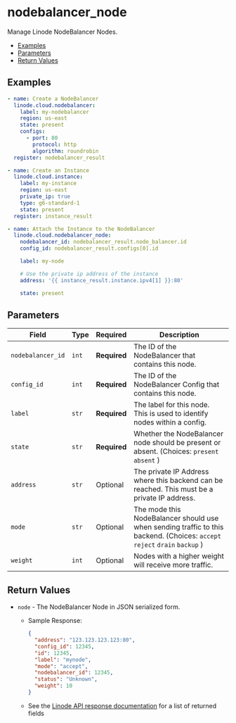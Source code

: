 # nodebalancer_node

Manage Linode NodeBalancer Nodes.


- [Examples](#examples)
- [Parameters](#parameters)
- [Return Values](#return-values)

## Examples

```yaml
- name: Create a NodeBalancer
  linode.cloud.nodebalancer:
    label: my-nodebalancer
    region: us-east
    state: present
    configs:
      - port: 80
        protocol: http
        algorithm: roundrobin
  register: nodebalancer_result

- name: Create an Instance
  linode.cloud.instance:
    label: my-instance
    region: us-east
    private_ip: true
    type: g6-standard-1
    state: present
  register: instance_result

- name: Attach the Instance to the NodeBalancer
  linode.cloud.nodebalancer_node:
    nodebalancer_id: nodebalancer_result.node_balancer.id
    config_id: nodebalancer_result.configs[0].id

    label: my-node

    # Use the private ip address of the instance
    address: '{{ instance_result.instance.ipv4[1] }}:80'

    state: present
```










## Parameters

| Field     | Type | Required | Description                                                                  |
|-----------|------|----------|------------------------------------------------------------------------------|
| `nodebalancer_id` | `int` | **Required** | The ID of the NodeBalancer that contains this node.   |
| `config_id` | `int` | **Required** | The ID of the NodeBalancer Config that contains this node.   |
| `label` | `str` | **Required** | The label for this node. This is used to identify nodes within a config.   |
| `state` | `str` | **Required** | Whether the NodeBalancer node should be present or absent.  (Choices:  `present`  `absent` ) |
| `address` | `str` | Optional | The private IP Address where this backend can be reached. This must be a private IP address.   |
| `mode` | `str` | Optional | The mode this NodeBalancer should use when sending traffic to this backend.  (Choices:  `accept`  `reject`  `drain`  `backup` ) |
| `weight` | `int` | Optional | Nodes with a higher weight will receive more traffic.   |






## Return Values

- `node` - The NodeBalancer Node in JSON serialized form.

    - Sample Response:
        ```json
        {
          "address": "123.123.123.123:80",
          "config_id": 12345,
          "id": 12345,
          "label": "mynode",
          "mode": "accept",
          "nodebalancer_id": 12345,
          "status": "Unknown",
          "weight": 10
        }
        ```
    - See the [Linode API response documentation](https://www.linode.com/docs/api/nodebalancers/#node-view__responses) for a list of returned fields


